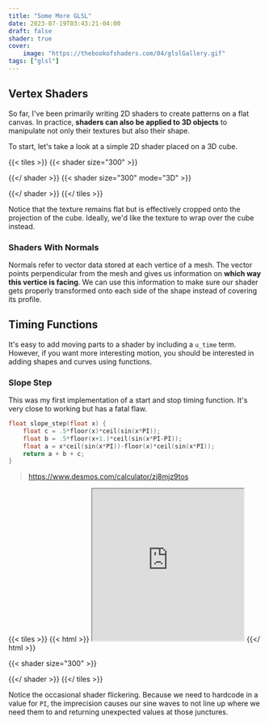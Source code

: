 ```yaml
---
title: "Some More GLSL"
date: 2023-07-19T03:43:21-04:00
draft: false
shader: true
cover:
    image: "https://thebookofshaders.com/04/glslGallery.gif"
tags: ["glsl"]
---
```


## Vertex Shaders

So far, I've been primarily writing 2D shaders to create patterns on a flat canvas. In practice, **shaders can also be applied to 3D objects** to manipulate not only their textures but also their shape.

To start, let's take a look at a simple 2D shader placed on a 3D cube.

{{< tiles >}}
{{< shader size="300" >}}
<script class="fragment-shader" type="x-shader/x-fragment">
uniform float u_time;
uniform vec2 u_resolution;

#define SEED 123.

float random (in vec2 _st) {
    return fract(sin(dot(_st.xy,
                         vec2(12.9898,78.233)))*
        43758.5453123);
}

float signed_random(in vec2 _st) {
    return 2.*random(_st)-1.;
}

void main() {
    vec3 color;
    vec2 uv = (gl_FragCoord.xy*2. - u_resolution.xy) / u_resolution.y;
    vec2 uv0 = (uv + 1.)/2.;
    float shape;
    float count = 10.;
    float offset = 2.*step(1., mod(uv.y*count, 2.0 )) - 1.;
    offset += 5.*signed_random(vec2(floor(uv.y*count)+SEED));
    uv.x +=  u_time*.1*offset + offset;
    float h_offset = signed_random(vec2(floor(uv.x*20.)) + SEED);
    shape = ceil(sin(h_offset));
    color = vec3(shape);
    color *= vec3(uv0.x, uv0.y, 1);
    gl_FragColor = vec4(1.-color, 1.);
}
</script>
{{</ shader >}}
{{< shader size="300" mode="3D" >}}
<script class="fragment-shader" type="x-shader/x-fragment">
uniform float u_time;
uniform vec2 u_resolution;

#define SEED 123.

float random (in vec2 _st) {
    return fract(sin(dot(_st.xy,
                         vec2(12.9898,78.233)))*
        43758.5453123);
}

float signed_random(in vec2 _st) {
    return 2.*random(_st)-1.;
}

void main() {
    vec3 color;
    vec2 uv = (gl_FragCoord.xy*2. - u_resolution.xy) / u_resolution.y;
    vec2 uv0 = (uv + 1.)/2.;
    float shape;
    float count = 10.;
    float offset = 2.*step(1., mod(uv.y*count, 2.0 )) - 1.;
    offset += 5.*signed_random(vec2(floor(uv.y*count)+SEED));
    uv.x +=  u_time*.1*offset + offset;
    float h_offset = signed_random(vec2(floor(uv.x*20.)) + SEED);
    shape = ceil(sin(h_offset));
    color = vec3(shape);
    color *= vec3(uv0.x, uv0.y, 1);
    gl_FragColor = vec4(1.-color, 1.);
}
</script>
{{</ shader >}}
{{</ tiles >}}

Notice that the texture remains flat but is effectively cropped onto the projection of the cube. Ideally, we'd like the texture to wrap over the cube instead.

### Shaders With Normals

Normals refer to vector data stored at each vertice of a mesh. The vector points perpendicular from the mesh and gives us information on **which way this vertice is facing**. We can use this information to make sure our shader gets properly transformed onto each side of the shape instead of covering its profile.

## Timing Functions

It's easy to add moving parts to a shader by including a `u_time` term. However, if you want more interesting motion, you should be interested in adding shapes and curves using functions.

### Slope Step

This was my first implementation of a start and stop timing function. It's very close to working but has a fatal flaw.

```c
float slope_step(float x) {
    float c = .5*floor(x)*ceil(sin(x*PI));
    float b = .5*floor(x+1.)*ceil(sin(x*PI-PI));
    float a = x*ceil(sin(x*PI))-floor(x)*ceil(sin(x*PI));
    return a + b + c;
}
```

> <https://www.desmos.com/calculator/zj8mjz9tos>

{{< tiles >}}
{{< html >}}
    <iframe src="https://www.desmos.com/calculator/i5gzs0ba8p?embed" width="300" height="300"></iframe>
{{</ html >}}

{{< shader size="300" >}}
<script class="fragment-shader" type="x-shader/x-fragment">
uniform float u_time;
uniform vec2 u_resolution;

#define PI 3.1415926538

float slope_step(float x) {
    float c = .5*floor(x)*ceil(sin(x*PI));
    float b = .5*floor(x+1.)*ceil(sin(x*PI-PI));
    float a = x*ceil(sin(x*PI))-floor(x)*ceil(sin(x*PI));
    return a + b + c;
}

void main() {
    vec3 color;
    vec2 uv = (gl_FragCoord.xy*2. - u_resolution.xy) / u_resolution.y;
    uv += slope_step(u_time);
    uv = fract(uv*5.);

    float shape = smoothstep(-.05, -.01, uv.x) -
     smoothstep(.01, .05, uv.x) +
     smoothstep(-.05, -.01, uv.y) -
     smoothstep(.01, .05, uv.y);

    color = vec3(shape);
    gl_FragColor = vec4(color, 1.);
}
</script>
{{</ shader >}}
{{</ tiles >}}

Notice the occasional shader flickering. Because we need to hardcode in a value for `PI`, the imprecision causes our sine waves to not line up where we need them to and returning unexpected values at those junctures.

